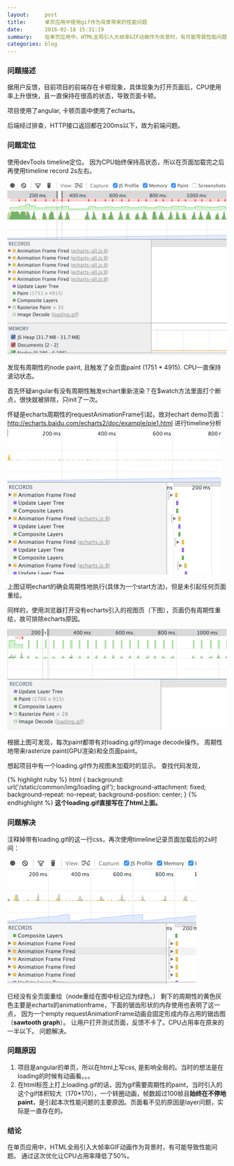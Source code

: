 ```yaml
---
layout:     post
title:      单页应用中使用gif作为背景带来的性能问题
date:       2016-02-18 15:31:19
summary:    在单页应用中，HTML全局引入大帧率GIF动画作为背景时，有可能导致性能问题。通过这次优化让CPU占用率降低了50%。
categories: blog
---
```


### 问题描述 ###

据用户反馈，目前项目的前端存在卡顿现象，具体现象为打开页面后，CPU使用率上升很快，且一直保持在很高的状态，导致页面卡顿。

项目使用了angular, 卡顿页面中使用了echarts。

后端经过排查，HTTP接口返回都在200ms以下，故为前端问题。



### 问题定位 ###

使用devTools timeline定位。 因为CPU始终保持高状态，所以在页面加载完之后再使用timeline record 2s左右。

![image](/assets/images/1.png)

发现有周期性的node paint, 且触发了全页面paint (1751 * 4915). CPU一直保持波动状态。

首先怀疑angular有没有周期性触发echart重新渲染？在$watch方法里面打个断点，很快就被排除，只init了一次。

怀疑是echarts周期性的requestAnimationFrame引起，故对echart demo页面：http://echarts.baidu.com/echarts2/doc/example/pie1.html 进行timeline分析
![image](/assets/images/2.png)



上图证明echart的确会周期性地执行(具体为一个start方法)，但是未引起任何页面重绘。

同样的，使用浏览器打开没有echarts引入的视图页（下图），页面仍有周期性重绘，故可排除echarts原因。

![image](/assets/images/3.png)


根据上图可发现，每次paint都带有对loading.gif的image decode操作。
周期性地带来rasterize paint(GPU渲染)和全页面paint。

想起项目中有一个loading.gif作为视图未加载时的显示。
查找代码发现，

{% highlight ruby %}
  html {
   background: url('/static/common/img/loading.gif');
   background-attachment: fixed;
   background-repeat: no-repeat; 
   background-position: center;
}
{% endhighlight %}
**这个loading.gif直接写在了html上面。**



### 问题解决 ###

注释掉带有loading.gif的这一行css，再次使用timeline记录页面加载后的2s时间：

![image](/assets/images/4.png)



已经没有全页面重绘（node重绘在图中标记应为绿色。）
剩下的周期性的黄色灰色主要是echarts的animationframe，下面的锯齿形状的内存使用也表明了这一点，
因为一个empty requestAnimationFrame动画会固定形成内存占用的锯齿图（**sawtooth graph**）。
让用户打开测试页面，反馈不卡了。CPU占用率在原来的一半以下。
问题解决。



### 问题原因 ###


1.  项目是angular的单页，所以在html上写css, 是影响全局的。当时的想法是在loading的时候有动画看。。。
2.  在html标签上打上loading.gif的话，因为gif需要周期性的paint，当时引入的这个gif体积较大（170*170），一个转圈动画，帧数超过100帧且**始终在不停地paint**，是引起本次性能问题的主要原因。页面看不见的原因是layer问题，实际是一直存在的。



### 结论 ###

在单页应用中，HTML全局引入大帧率GIF动画作为背景时，有可能导致性能问题。
通过这次优化让CPU占用率降低了50%。
